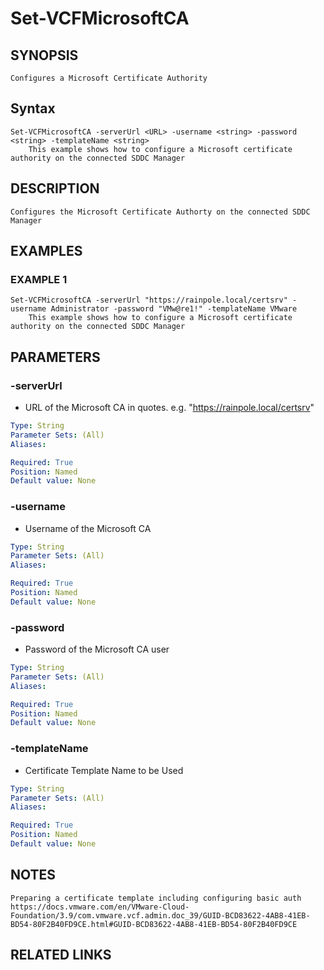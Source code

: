 # Set-VCFMicrosoftCA

## SYNOPSIS
    Configures a Microsoft Certificate Authority

## Syntax
```
Set-VCFMicrosoftCA -serverUrl <URL> -username <string> -password <string> -templateName <string>
    This example shows how to configure a Microsoft certificate authority on the connected SDDC Manager
```

## DESCRIPTION
    Configures the Microsoft Certificate Authorty on the connected SDDC Manager

## EXAMPLES

### EXAMPLE 1
```
Set-VCFMicrosoftCA -serverUrl "https://rainpole.local/certsrv" -username Administrator -password "VMw@re1!" -templateName VMware
    This example shows how to configure a Microsoft certificate authority on the connected SDDC Manager
```

## PARAMETERS

### -serverUrl
- URL of the Microsoft CA in quotes. e.g. "https://rainpole.local/certsrv"

```yaml
Type: String
Parameter Sets: (All)
Aliases:

Required: True
Position: Named
Default value: None
```

### -username
- Username of the Microsoft CA

```yaml
Type: String
Parameter Sets: (All)
Aliases:

Required: True
Position: Named
Default value: None
```

### -password
- Password of the Microsoft CA user

```yaml
Type: String
Parameter Sets: (All)
Aliases:

Required: True
Position: Named
Default value: None
```

### -templateName
- Certificate Template Name to be Used

```yaml
Type: String
Parameter Sets: (All)
Aliases:

Required: True
Position: Named
Default value: None
```
## NOTES
```
Preparing a certificate template including configuring basic auth
https://docs.vmware.com/en/VMware-Cloud-Foundation/3.9/com.vmware.vcf.admin.doc_39/GUID-BCD83622-4AB8-41EB-BD54-80F2B40FD9CE.html#GUID-BCD83622-4AB8-41EB-BD54-80F2B40FD9CE
```
## RELATED LINKS
